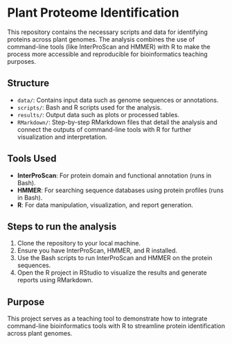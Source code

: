 # Plant Proteome Identification

This repository contains the necessary scripts and data for identifying proteins across plant genomes. The analysis combines the use of command-line tools (like InterProScan and HMMER) with R to make the process more accessible and reproducible for bioinformatics teaching purposes.

## Structure
- `data/`: Contains input data such as genome sequences or annotations.
- `scripts/`: Bash and R scripts used for the analysis.
- `results/`: Output data such as plots or processed tables.
- `RMarkdown/`: Step-by-step RMarkdown files that detail the analysis and connect the outputs of command-line tools with R for further visualization and interpretation.

## Tools Used
- **InterProScan**: For protein domain and functional annotation (runs in Bash).
- **HMMER**: For searching sequence databases using protein profiles (runs in Bash).
- **R**: For data manipulation, visualization, and report generation.

## Steps to run the analysis
1. Clone the repository to your local machine.
2. Ensure you have InterProScan, HMMER, and R installed.
3. Use the Bash scripts to run InterProScan and HMMER on the protein sequences.
4. Open the R project in RStudio to visualize the results and generate reports using RMarkdown.

## Purpose
This project serves as a teaching tool to demonstrate how to integrate command-line bioinformatics tools with R to streamline protein identification across plant genomes.
